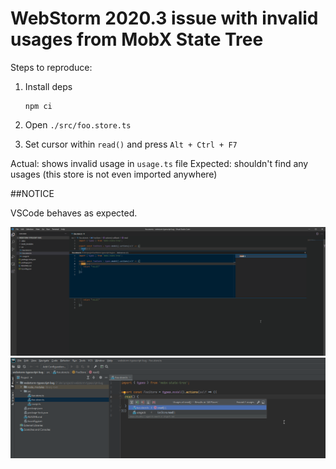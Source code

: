 # WebStorm 2020.3 issue with invalid usages from MobX State Tree

Steps to reproduce:

1. Install deps

       npm ci

2. Open `./src/foo.store.ts`
3. Set cursor within `read()` and press `Alt + Ctrl + F7`

Actual: shows invalid usage in `usage.ts` file
Expected: shouldn't find any usages (this store is not even imported anywhere)

##NOTICE

VSCode behaves as expected.

![VSCode](./images/vscode.png)
![WebStorm](./images/webstorm.png)

